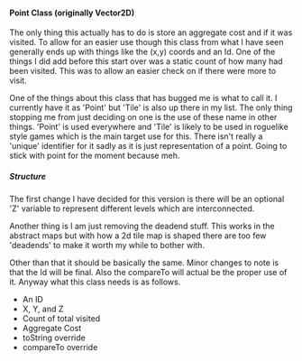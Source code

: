 #### Point Class (originally Vector2D)

The only thing this actually has to do is store an aggregate cost and if it was visited.
To allow for an easier use though this class from what I have seen generally ends up with things like the (x,y) coords and an Id.
One of the things I did add before this start over was a static count of how many had been visited.
This was to allow an easier check on if there were more to visit.

One of the things about this class that has bugged me is what to call it.
I currently have it as 'Point' but 'Tile' is also up there in my list.
The only thing stopping me from just deciding on one is the use of these name in other things.
'Point' is used everywhere and 'Tile' is likely to be used in roguelike style games which is the main target use for this.
There isn't really a 'unique' identifier for it sadly as it is just representation of a point.
Going to stick with point for the moment because meh.

##### Structure

The first change I have decided for this version is there will be an optional 'Z' variable to represent different levels which are interconnected.

Another thing is I am just removing the deadend stuff.
This works in the abstract maps but with how a 2d tile map is shaped there are too few 'deadends' to make it worth my while to bother with.

Other than that it should be basically the same.
Minor changes to note is that the Id will be final.
Also the compareTo will actual be the proper use of it.
Anyway what this class needs is as follows.

* An ID
* X, Y, and Z
* Count of total visited
* Aggregate Cost
* toString override
* compareTo override
